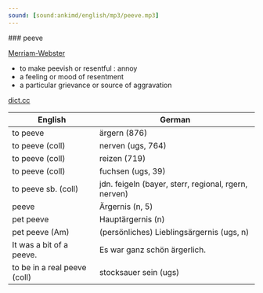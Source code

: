 ```yaml
---
sound: [sound:ankimd/english/mp3/peeve.mp3]
---
```


\### peeve

[Merriam-Webster](https://www.merriam-webster.com/dictionary/peeve)

- to make peevish or resentful : annoy
- a feeling or mood of resentment
- a particular grievance or source of aggravation

[dict.cc](https://www.dict.cc/peeve)

| English        | German       |
| -------------- | ------------ |
| to peeve | ärgern (876) |
| to peeve (coll) | nerven (ugs, 764) |
| to peeve (coll) | reizen (719) |
| to peeve (coll) | fuchsen (ugs, 39) |
| to peeve sb. (coll) | jdn. feigeln (bayer, sterr, regional, rgern, nerven) |
| peeve | Ärgernis (n, 5) |
| pet peeve | Hauptärgernis (n) |
| pet peeve (Am) | (persönliches) Lieblingsärgernis (ugs, n) |
| It was a bit of a peeve. | Es war ganz schön ärgerlich. |
| to be in a real peeve (coll) | stocksauer sein (ugs) |
